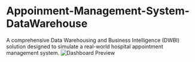 # Appoinment-Management-System-DataWarehouse
A comprehensive Data Warehousing and Business Intelligence (DWBI) solution designed to simulate a real-world hospital appointment management system.
![Dashboard Preview]("Pictures\PB4.png") 
